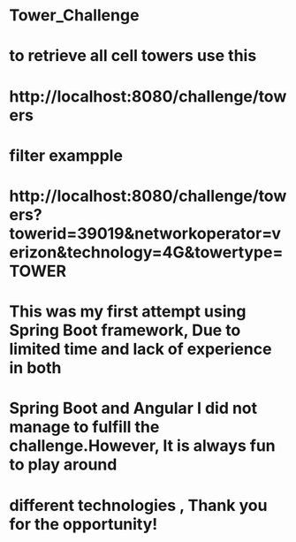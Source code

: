 
# Tower_Challenge

# to retrieve all cell towers use this

# http://localhost:8080/challenge/towers

# filter exampple

# http://localhost:8080/challenge/towers?towerid=39019&networkoperator=verizon&technology=4G&towertype=TOWER

# This was my first attempt using Spring Boot framework, Due to limited time and lack of experience in both 
# Spring Boot and Angular I did not manage to fulfill the challenge.However, It is always fun to play around 
# different technologies , Thank you for the opportunity!
